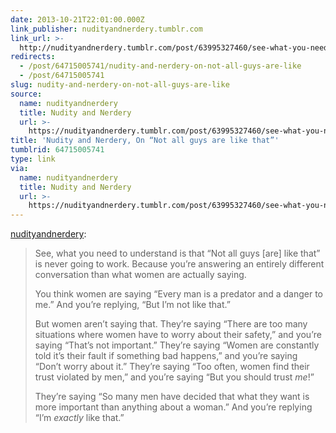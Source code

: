 ```yaml
---
date: 2013-10-21T22:01:00.000Z
link_publisher: nudityandnerdery.tumblr.com
link_url: >-
  http://nudityandnerdery.tumblr.com/post/63995327460/see-what-you-need-to-understand-is-that-not-all
redirects:
  - /post/64715005741/nudity-and-nerdery-on-not-all-guys-are-like
  - /post/64715005741
slug: nudity-and-nerdery-on-not-all-guys-are-like
source:
  name: nudityandnerdery
  title: Nudity and Nerdery
  url: >-
    https://nudityandnerdery.tumblr.com/post/63995327460/see-what-you-need-to-understand-is-that-not-all
title: 'Nudity and Nerdery, On “Not all guys are like that”'
tumblrid: 64715005741
type: link
via:
  name: nudityandnerdery
  title: Nudity and Nerdery
  url: >-
    https://nudityandnerdery.tumblr.com/post/63995327460/see-what-you-need-to-understand-is-that-not-all
---
```

<p><a href="http://nudityandnerdery.tumblr.com/post/63995327460/see-what-you-need-to-understand-is-that-not-all" class="tumblr_blog">nudityandnerdery</a>:</p>

<blockquote>
<p>See, what you need to understand is that “Not all guys [are] like that” is never going to work. Because you’re answering an entirely different conversation than what women are actually saying.

</p><p>You think women are saying “Every man is a predator and a danger to me.” And you’re replying, “But I’m not like that.”

</p><p>But women aren’t saying that. They’re saying “There are too many situations where women have to worry about their safety,” and you’re saying “That’s not important.” They’re saying “Women are constantly told it’s their fault if something bad happens,” and you’re saying “Don’t worry about it.” They’re saying “Too often, women find their trust violated by men,” and you’re saying “But you should trust <em>me</em>!”

</p><p>They’re saying “So many men have decided that what they want is more important than anything about a woman.” And you’re replying “I’m <em>exactly</em> like that.”</p></blockquote>

